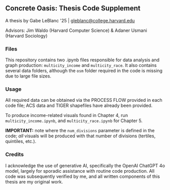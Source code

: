 ## Concrete Oasis: Thesis Code Supplement
A thesis by Gabe LeBlanc '25 | gleblanc@college.harvard.edu

Advisors: Jim Waldo (Harvard Computer Science) & Adaner Usmani (Harvard Sociology)

### Files

This repository contains two .ipynb files responsible for data analysis and graph production: ``multicity_income`` and ``multicity_race``. It also contains several data folders, although the ``osm`` folder required in the code is missing due to large file sizes.

### Usage

All required data can be obtained via the PROCESS FLOW provided in each code file; ACS data and TIGER shapefiles have already been provided. 

To produce income-related visuals found in Chapter 4, run ``multicity_income.ipynb``, and ``multicity_race.ipynb`` for Chapter 5. 

**IMPORTANT:** note where the ``num_divisions`` parameter is defined in the code; *all* visuals will be produced with that number of divisions (tertiles, quintiles, etc.). 

### Credits

I acknowledge the use of generative AI, specifically the OpenAI ChatGPT 4o model, largely for sporadic assistance with routine code production. All code was subsequently verified by me, and all written components of this thesis are my original work. 
